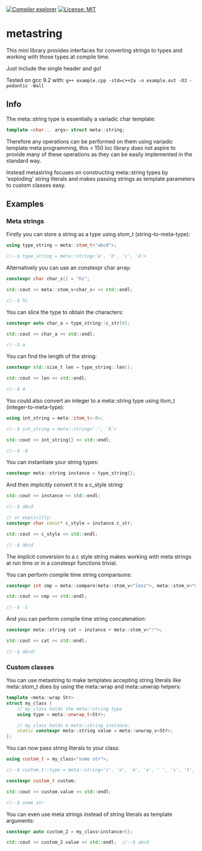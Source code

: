 [![Compiler explorer](https://img.shields.io/badge/compiler_explorer-online-blue.svg)](https://godbolt.org/z/EnYz8z)
[![License: MIT](https://img.shields.io/badge/License-MIT-blue.svg)](https://opensource.org/licenses/MIT)

# metastring

This mini library provides interfaces for converting strings to types and working with those types at compile time.

Just include the single header and go!

Tested on gcc 9.2 with: `g++ example.cpp -std=c++2a -o example.out -O3 -pedantic -Wall`

## Info

The meta::string type is essentially a variadic char template:

```c++
template <char... args> struct meta::string;
```

Therefore any operations can be performed on them using variadic template meta programming, this < 150 loc library does 
not aspire to provide many of these operations as they can be easily implemented in the standard way.

Instead metastring focuses on constructing meta::string types by 'exploding' string literals and makes passing strings as template parameters to custom classes easy.

## Examples

### Meta strings

Firstly you can store a string as a type using stom_t (string-to-meta-type):
```c++
using type_string = meta::stom_t<"abcd">;

//--$ type_string = meta::string<'a', 'b', 'c', 'd'>
```
Alternatively you can use an constexpr char array:
```c++
constexpr char char_s[] = "hi";

std::cout << meta::stom_v<char_s> << std::endl; 

//--$ hi
```
You can slice the type to obtain the characters:
```c++
constexpr auto char_a = type_string::c_str[0];

std::cout << char_a << std::endl;  

//--$ a
```
You can find the length of the string:
```c++
constexpr std::size_t len = type_string::len();

std::cout << len << std::endl;  

//--$ 4
```
You could also convert an integer to a meta::string type using itom_t (integer-to-meta-type):
```c++
using int_string = meta::itom_t<-8>;

//--$ int_string = meta::string<'-', '8'>

std::cout << int_string{} << std::endl;  

//--$ -8
```
You can instantiate your string types:
```c++
constexpr meta::string instance = type_string{};
```
And then implicitly convert it to a c_style string:
```c++
std::cout << instance << std::endl;  

//--$ abcd

// or explicitly:
constexpr char const* c_style = instance.c_str;

std::cout << c_style << std::endl;  

//--$ abcd
```
The implicit conversion to a c style string makes working with meta strings at run time or in a constexpr functions trivial.

You can perform compile time string comparisons:
```c++
constexpr int cmp = meta::compare(meta::stom_v<"less">, meta::stom_v<"more">);

std::cout << cmp << std::endl;  

//--$ -1
```
And you can perform compile time string concatenation: 
```c++
constexpr meta::string cat = instance + meta::stom_v<"!">;

std::cout << cat << std::endl;  

//--$ abcd!
```

### Custom classes 

You can use metastring to make templates accepting string literals like meta::stom_t does by using the meta::wrap and meta::unwrap helpers:
```c++
template <meta::wrap Str>
struct my_class {
    // my_class holds the meta::string type
    using type = meta::unwrap_t<Str>;

    // my_class holds a meta::string instance.
    static constexpr meta::string value = meta::unwrap_v<Str>;
};
```
You can now pass string literals to your class:
```c++
using custom_t = my_class<"some str">;

//--$ custom_t::type = meta::string<'s', 'o', 'm', 'e', ' ', 's', 't', 'r'>

constexpr custom_t custom;

std::cout << custom.value << std::endl;  

//--$ some str
```
You can even use meta strings instead of string literals as template arguments:
```c++
constexpr auto custom_2 = my_class<instance>{};

std::cout << custom_2.value << std::endl;  //--$ abcd
```

